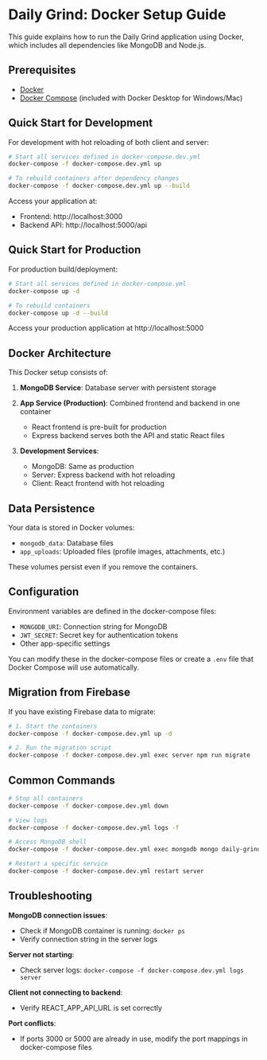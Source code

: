 # Daily Grind: Docker Setup Guide

This guide explains how to run the Daily Grind application using Docker, which includes all dependencies like MongoDB and Node.js.

## Prerequisites

- [Docker](https://docs.docker.com/get-docker/)
- [Docker Compose](https://docs.docker.com/compose/install/) (included with Docker Desktop for Windows/Mac)

## Quick Start for Development

For development with hot reloading of both client and server:

```bash
# Start all services defined in docker-compose.dev.yml
docker-compose -f docker-compose.dev.yml up

# To rebuild containers after dependency changes
docker-compose -f docker-compose.dev.yml up --build
```

Access your application at:
- Frontend: http://localhost:3000
- Backend API: http://localhost:5000/api

## Quick Start for Production

For production build/deployment:

```bash
# Start all services defined in docker-compose.yml
docker-compose up -d

# To rebuild containers
docker-compose up -d --build
```

Access your production application at http://localhost:5000

## Docker Architecture

This Docker setup consists of:

1. **MongoDB Service**: Database server with persistent storage
2. **App Service (Production)**: Combined frontend and backend in one container
   - React frontend is pre-built for production
   - Express backend serves both the API and static React files

3. **Development Services**:
   - MongoDB: Same as production
   - Server: Express backend with hot reloading
   - Client: React frontend with hot reloading

## Data Persistence

Your data is stored in Docker volumes:
- `mongodb_data`: Database files 
- `app_uploads`: Uploaded files (profile images, attachments, etc.)

These volumes persist even if you remove the containers.

## Configuration

Environment variables are defined in the docker-compose files:
- `MONGODB_URI`: Connection string for MongoDB
- `JWT_SECRET`: Secret key for authentication tokens
- Other app-specific settings

You can modify these in the docker-compose files or create a `.env` file that Docker Compose will use automatically.

## Migration from Firebase

If you have existing Firebase data to migrate:

```bash
# 1. Start the containers
docker-compose -f docker-compose.dev.yml up -d

# 2. Run the migration script
docker-compose -f docker-compose.dev.yml exec server npm run migrate
```

## Common Commands

```bash
# Stop all containers
docker-compose -f docker-compose.dev.yml down

# View logs
docker-compose -f docker-compose.dev.yml logs -f

# Access MongoDB shell
docker-compose -f docker-compose.dev.yml exec mongodb mongo daily-grind

# Restart a specific service
docker-compose -f docker-compose.dev.yml restart server
```

## Troubleshooting

**MongoDB connection issues**:
- Check if MongoDB container is running: `docker ps`
- Verify connection string in the server logs

**Server not starting**:
- Check server logs: `docker-compose -f docker-compose.dev.yml logs server`

**Client not connecting to backend**:
- Verify REACT_APP_API_URL is set correctly

**Port conflicts**:
- If ports 3000 or 5000 are already in use, modify the port mappings in docker-compose files